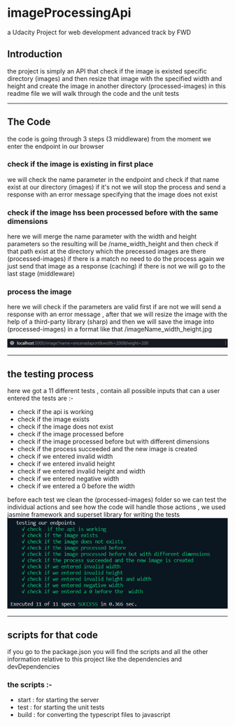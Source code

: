 # imageProcessingApi

a Udacity Project for web development advanced track by FWD

## Introduction

the project is simply an API that check if the image is existed specific directory (images) and then resize that image with the specified width and height and create the image in another directory (processed-images)
in this readme file we will walk through the code and the unit tests

---

## The Code

the code is going through 3 steps (3 middleware) from the moment we enter the endpoint in our browser

### check if the image is existing in first place

we will check the name parameter in the endpoint and check if that name exist at our directory (images) if it's not we will stop the process and send a response with an error message specifying that the image does not exist

### check if the image hss been processed before with the same dimensions

here we will merge the name parameter with the width and height parameters so the resulting will be /name_width_height
and then check if that path exist at the directory which the precessed images are there (processed-images) if there is a match no need to do the process again we just send that image as a response (caching) if there is not we will go to the last stage (middleware)

### process the image

here we will check if the parameters are valid first if are not we will send a response with an error message , after that we will resize the image with the help of a third-party library (sharp) and then we will save the image into (processed-images) in
a format like that /imageName_width_height.jpg

![an example of an endpoint](./images/Screenshot%202022-10-20%20011624.png)

---

## the testing process

here we got a 11 different tests , contain all possible inputs that can a user entered the tests are :-

- check if the api is working
- check if the image exists
- check if the image does not exist
- check if the image processed before
- check if the image processed before but with different dimensions
- check if the process succeeded and the new image is created
- check if we entered invalid width
- check if we entered invalid height
- check if we entered invalid height and width
- check if we entered negative width
- check if we entered a 0 before the width

before each test we clean the (processed-images) folder so we can test the individual actions and see how the code will handle those actions , we used jasmine framework and superset library for writing the tests
![image for the tests](./images/Screenshot%202png.png)

---

## scripts for that code

if you go to the package.json you will find the scripts and all the other information relative to this project like the dependencies and devDependencies

### the scripts :-

- start : for starting the server
- test : for starting the unit tests
- build : for converting the typescript files to javascript
